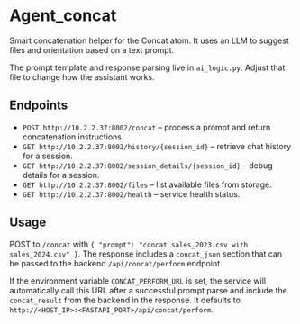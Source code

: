 # Agent_concat

Smart concatenation helper for the Concat atom. It uses an LLM to suggest files and orientation based on a text prompt.

The prompt template and response parsing live in `ai_logic.py`. Adjust that file
to change how the assistant works.

## Endpoints

- `POST http://10.2.2.37:8002/concat` – process a prompt and return concatenation instructions.
- `GET http://10.2.2.37:8002/history/{session_id}` – retrieve chat history for a session.
- `GET http://10.2.2.37:8002/session_details/{session_id}` – debug details for a session.
- `GET http://10.2.2.37:8002/files` – list available files from storage.
- `GET http://10.2.2.37:8002/health` – service health status.

## Usage

POST to `/concat` with `{ "prompt": "concat sales_2023.csv with sales_2024.csv" }`. The response includes a `concat_json` section that can be passed to the backend `/api/concat/perform` endpoint.

If the environment variable `CONCAT_PERFORM_URL` is set, the service will
automatically call this URL after a successful prompt parse and include the
`concat_result` from the backend in the response. It defaults to
`http://<HOST_IP>:<FASTAPI_PORT>/api/concat/perform`.
